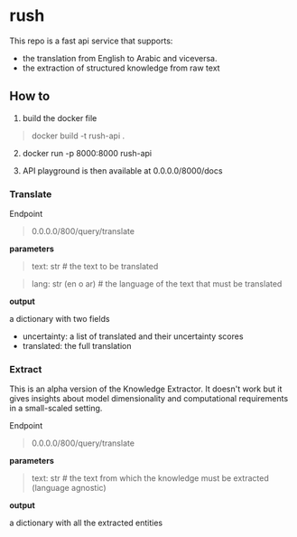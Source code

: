 # rush

This repo is a fast api service that supports:

* the translation from English to Arabic and viceversa.
* the extraction of structured knowledge from raw text

## How to

1. build the docker file

> docker build -t rush-api .

2. docker run -p 8000:8000 rush-api

3. API playground is then available at 0.0.0.0/8000/docs

### Translate

Endpoint
> 0.0.0.0/800/query/translate

**parameters**
> text: str # the text to be translated

> lang: str (en o ar) # the language of the text that must be translated

**output**

a dictionary with two fields

* uncertainty: a list of translated and their uncertainty scores
* translated: the full translation

### Extract

This is an alpha version of the Knowledge Extractor. It doesn't work but it gives insights about model dimensionality and computational requirements in a small-scaled setting.

Endpoint
> 0.0.0.0/800/query/translate


**parameters**
> text: str # the text from which the knowledge must be extracted (language agnostic)

**output**

a dictionary with all the extracted entities

